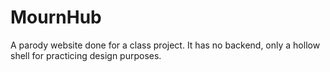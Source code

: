 # MournHub

A parody website done for a class project. It has no backend, only a hollow shell for practicing design purposes.

